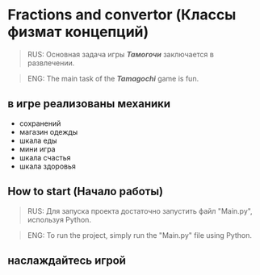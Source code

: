 # Fractions and convertor (Классы физмат концепций)
> RUS: Основная задача игры ***Тамогочи*** заключается в развлечении.

> ENG: The main task of the ***Tamagochi*** game is fun.

## в игре реализованы механики
- сохранений
- магазин одежды
- шкала еды
- мини игра
- шкала счастья
- шкала здоровья


## How to start (Начало работы)
> RUS: Для запуска проекта достаточно запустить файл "Main.py", используя Python.

> ENG: To run the project, simply run the "Main.py" file using Python.

##    наслаждайтесь игрой
